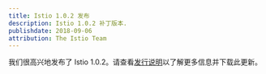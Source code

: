 ```yaml
---
title: Istio 1.0.2 发布
description: Istio 1.0.2 补丁版本.
publishdate: 2018-09-06
attribution: The Istio Team
---
```


我们很高兴地发布了 Istio 1.0.2。请查看[发行说明](/zh/about/notes/1.0.2/)以了解更多信息并下载此更新。
